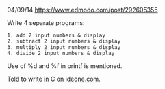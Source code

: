 04/09/14
https://www.edmodo.com/post/292605355


Write 4 separate programs:

    1. add 2 input numbers & display
    2. subtract 2 input numbers & display
    3. multiply 2 input numbers & display
    4. divide 2 input numbers & display

Use of %d and %f in printf is mentioned.

Told to write in C on [ideone.com](http://www.ideone.com).
